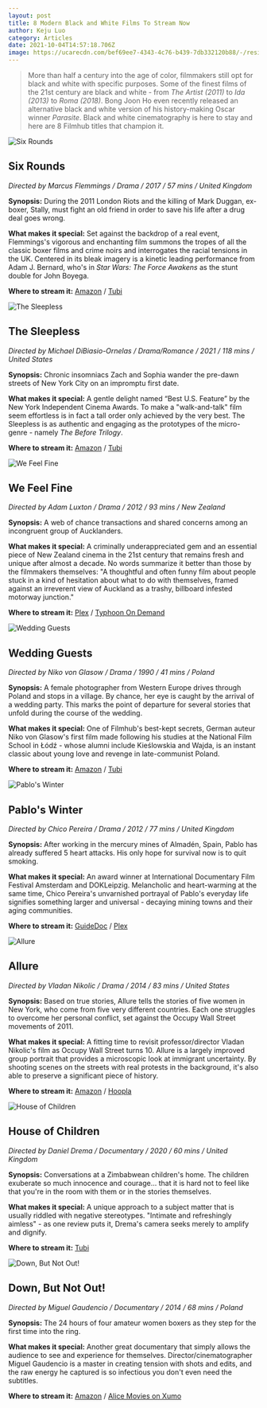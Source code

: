 ```yaml
---
layout: post
title: 8 Modern Black and White Films To Stream Now
author: Keju Luo
category: Articles
date: 2021-10-04T14:57:18.706Z
image: https://ucarecdn.com/bef69ee7-4343-4c76-b439-7db332120b88/-/resize/1460x/-/format/auto/-/quality/smart/
---
```

> More than half a century into the age of color, filmmakers still opt for black and white with specific purposes. Some of the finest films of the 21st century are black and white - from *The Artist (2011)* to *Ida (2013)* to *Roma (2018)*. Bong Joon Ho even recently released an alternative black and white version of his history-making Oscar winner *Parasite*. Black and white cinematography is here to stay and here are 8 Filmhub titles that champion it.

![Six Rounds](https://ucarecdn.com/4a2595a4-ad7e-442a-bf1d-a2e8690a25ac/-/resize/1460x/-/format/auto/-/quality/smart/ "Six Rounds")

## Six Rounds

*Directed by Marcus Flemmings / Drama / 2017 / 57 mins / United Kingdom*

**Synopsis:** During the 2011 London Riots and the killing of Mark Duggan, ex-boxer, Stally, must fight an old friend in order to save his life after a drug deal goes wrong.

**What makes it special:** Set against the backdrop of a real event, Flemmings's vigorous and enchanting film summons the tropes of all the classic boxer films and crime noirs and interrogates the racial tensions in the UK. Centered in its bleak imagery is a kinetic leading performance from Adam J. Bernard, who's in *Star Wars: The Force Awakens* as the stunt double for John Boyega.

**Where to stream it:** [Amazon](https://www.amazon.com/Six-Rounds-Adam-J-Bernard/dp/B08RCVS3SD/) / [Tubi](https://tubitv.com/movies/575716/six-rounds)

![The Sleepless](https://ucarecdn.com/7d19e630-8ab8-439f-a1a8-3a43a3b62c29/-/resize/1460x/-/format/auto/-/quality/smart/ "The Sleepless")

## The Sleepless

*Directed by Michael DiBiasio-Ornelas / Drama/Romance / 2021 / 118 mins / United States*

**Synopsis:** Chronic insomniacs Zach and Sophia wander the pre-dawn streets of New York City on an impromptu first date.

**What makes it special:** A gentle delight named “Best U.S. Feature” by the New York Independent Cinema Awards. To make a "walk-and-talk" film seem effortless is in fact a tall order only achieved by the very best. The Sleepless is as authentic and engaging as the prototypes of the micro-genre - namely *The Before Trilogy*.

**Where to stream it:** [Amazon](https://www.amazon.com/Sleepless-Nyambi/dp/B091V5TH6X) / [Tubi](https://tubitv.com/movies/589941/the-sleepless)

![We Feel Fine](https://ucarecdn.com/cc41d57c-0885-4685-bc15-6dceeae986b7/-/resize/1460x/-/format/auto/-/quality/smart/ "We Feel Fine")

## We Feel Fine

*Directed by Adam Luxton / Drama / 2012 / 93 mins / New Zealand*

**Synopsis:** A web of chance transactions and shared concerns among an incongruent group of Aucklanders.

**What makes it special:** A criminally underappreciated gem and an essential piece of New Zealand cinema in the 21st century that remains fresh and unique after almost a decade. No words summarize it better than those by the filmmakers themselves: "A thoughtful and often funny film about people stuck in a kind of hesitation about what to do with themselves, framed against an irreverent view of Auckland as a trashy, billboard infested motorway junction."

**Where to stream it:** [Plex](https://watch.plex.tv/movie/we-feel-fine) / [Typhoon On Demand](https://typhoonondemand.com/movies/361)

![Wedding Guests](https://ucarecdn.com/fa2426a6-f4b3-4751-bb7a-7836ea9ee577/-/resize/1460x/-/format/auto/-/quality/smart/ "Wedding Guests")

## Wedding Guests

*Directed by Niko von Glasow / Drama / 1990 / 41 mins / Poland*

**Synopsis:** A female photographer from Western Europe drives through Poland and stops in a village. By chance, her eye is caught by the arrival of a wedding party. This marks the point of departure for several stories that unfold during the course of the wedding.

**What makes it special:** One of Filmhub's best-kept secrets, German auteur Niko von Glasow's first film made following his studies at the National Film School in Łódź - whose alumni include Kieślowskia and Wajda, is an instant classic about young love and revenge in late-communist Poland.

**Where to stream it:** [Amazon](https://www.amazon.com/Wedding-Guests-Anna-Dabrowska/dp/B00XE30J2Y/) / [Tubi](https://tubitv.com/movies/577131/wedding-guests)

![Pablo's Winter](https://ucarecdn.com/de6f6670-bd63-4950-9402-8ac77c56fcfd/-/resize/1460x/-/format/auto/-/quality/smart/ "Pablo's Winter")

## Pablo's Winter

*Directed by Chico Pereira / Drama / 2012 / 77 mins / United Kingdom*

**Synopsis:** After working in the mercury mines of Almadén, Spain, Pablo has already suffered 5 heart attacks. His only hope for survival now is to quit smoking.

**What makes it special:** An award winner at International Documentary Film Festival Amsterdam and DOKLeipzig. Melancholic and heart-warming at the same time, Chico Pereira's unvarnished portrayal of Pablo's everyday life signifies something larger and universal - decaying mining towns and their aging communities.

**Where to stream it:** [GuideDoc](https://guidedoc.tv/documentary/pablos-winter-documentary-film/) / [Plex](https://watch.plex.tv/movie/pablos-winter)

![Allure](https://ucarecdn.com/bb6dad77-d89c-4a7a-9262-f2e8a1dc6281/-/resize/1460x/-/format/auto/-/quality/smart/ "Allure")

## Allure

*Directed by Vladan Nikolic / Drama / 2014 / 83 mins / United States*

**Synopsis:** Based on true stories, Allure tells the stories of five women in New York, who come from five very different countries. Each one struggles to overcome her personal conflict, set against the Occupy Wall Street movements of 2011.

**What makes it special:** A fitting time to revisit professor/director Vladan Nikolic's film as Occupy Wall Street turns 10. Allure is a largely improved group portrait that provides a microscopic look at immigrant uncertainty. By shooting scenes on the streets with real protests in the background, it's also able to preserve a significant piece of history.

**Where to stream it:** [Amazon](https://www.amazon.com/Allure-Diana-Sillaots/dp/B086JNZKHF/) / [Hoopla](https://www.hoopladigital.com/title/13408361)

![House of Children](https://ucarecdn.com/e5fdb33c-b4ba-4536-b70c-6fbf9846bc66/-/resize/1460x/-/format/auto/-/quality/smart/ "House of Children")

## House of Children

*Directed by Daniel Drema / Documentary / 2020 / 60 mins / United Kingdom*

**Synopsis:** Conversations at a Zimbabwean children's home. The children exuberate so much innocence and courage... that it is hard not to feel like that you're in the room with them or in the stories themselves.

**What makes it special:** A unique approach to a subject matter that is usually riddled with negative stereotypes. "Intimate and refreshingly aimless" - as one review puts it, Drema's camera seeks merely to amplify and dignify.

**Where to stream it:** [Tubi](https://tubitv.com/movies/580328/house-of-children)

![Down, But Not Out!](https://ucarecdn.com/d8c3a880-1a4a-412b-a28b-afc261c94bde/-/resize/1460x/-/format/auto/-/quality/smart/ "Down, But Not Out!")

## Down, But Not Out!

*Directed by Miguel Gaudencio / Documentary / 2014 / 68 mins / Poland*

**Synopsis:** The 24 hours of four amateur women boxers as they step for the first time into the ring.

**What makes it special:** Another great documentary that simply allows the audience to see and experience for themselves. Director/cinematographer Miguel Gaudencio is a master in creating tension with shots and edits, and the raw energy he captured is so infectious you don't even need the subtitles.

**Where to stream it:** [Amazon](https://www.amazon.com/Down-But-Not-Anna-Pazdur-Czarnowska/dp/B00XCM8R2G/) / [Alice Movies on Xumo](https://www.xumo.tv/channel/9999300/alice-movies?v=XM0C5DWYVGK3A2&p=31046)